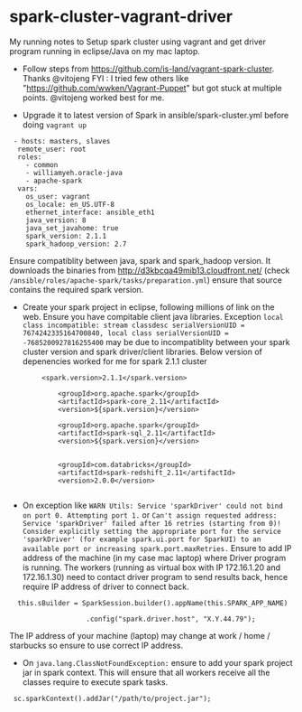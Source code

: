 # spark-cluster-vagrant-driver
My running notes to Setup spark cluster using vagrant and get driver program running in eclipse/Java on my mac laptop.

* Follow steps from https://github.com/is-land/vagrant-spark-cluster. Thanks @vitojeng
FYI : I tried few others like "https://github.com/wwken/Vagrant-Puppet" but got stuck at multiple points. 
@vitojeng worked best for me.

* Upgrade it to latest version of Spark in ansible/spark-cluster.yml before doing `vagrant up`
```
 - hosts: masters, slaves
  remote_user: root
  roles:
    - common
    - williamyeh.oracle-java
    - apache-spark
  vars:
    os_user: vagrant
    os_locale: en_US.UTF-8
    ethernet_interface: ansible_eth1
    java_version: 8
    java_set_javahome: true
    spark_version: 2.1.1
    spark_hadoop_version: 2.7
 ```

 Ensure compatiblity between java, spark and spark_hadoop version.
 It downloads the binaries from http://d3kbcqa49mib13.cloudfront.net/ (check `/ansible/roles/apache-spark/tasks/preparation.yml`) ensure that source contains the required spark version.

* Create your spark project in eclipse, following millions of link on the web. Ensure you have compitable client java libraries. Exception `local class incompatible: stream classdesc serialVersionUID = 7674242335164700840, local class serialVersionUID = -7685200927816255400` may be due to incompatiblity between your spark cluster version and spark driver/client libraries. Below version of depenencies worked for me for spark 2.1.1 cluster

```
        <spark.version>2.1.1</spark.version>
           
            <groupId>org.apache.spark</groupId>
            <artifactId>spark-core_2.11</artifactId>
            <version>${spark.version}</version>
            
            <groupId>org.apache.spark</groupId>
            <artifactId>spark-sql_2.11</artifactId>
            <version>${spark.version}</version>
            
           
            <groupId>com.databricks</groupId>
            <artifactId>spark-redshift_2.11</artifactId>
            <version>2.0.0</version>
     

```

* On exception like `WARN Utils: Service 'sparkDriver' could not bind on port 0. Attempting port 1.` or `Can't assign requested address: Service 'sparkDriver' failed after 16 retries (starting from 0)! Consider explicitly setting the appropriate port for the service 'sparkDriver' (for example spark.ui.port for SparkUI) to an available port or increasing spark.port.maxRetries.` Ensure to add IP address of the machine (in my case mac laptop) where Driver program is running. The workers (running as virtual box with IP 172.16.1.20 and 172.16.1.30) need to contact driver program to send results back, hence require IP address of driver to connect back.
```
  this.sBuilder = SparkSession.builder().appName(this.SPARK_APP_NAME)
                    
                   .config("spark.driver.host", "X.Y.44.79");
```
The IP address of your machine (laptop) may change at work / home / starbucks so ensure to use correct IP address.

* On `java.lang.ClassNotFoundException:` ensure to add your spark project jar in spark context. This will ensure that all workers receive all the classes require to execute spark tasks.
```
 sc.sparkContext().addJar("/path/to/project.jar");
 
```
